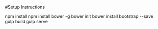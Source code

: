 #Setup Instructions

npm install
npm install bower -g
bower init
bower install bootstrap --save
gulp build
gulp serve
